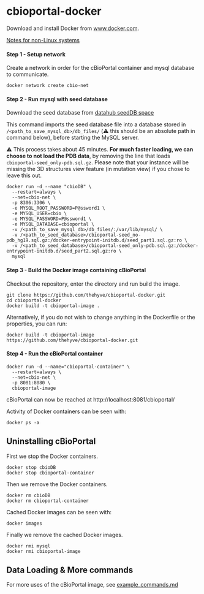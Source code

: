 # cbioportal-docker

Download and install Docker from www.docker.com.

[Notes for non-Linux systems](notes-for-non-linux.md)


#### Step 1 - Setup network
Create a network in order for the cBioPortal container and mysql database to communicate.
```
docker network create cbio-net
```

#### Step 2 - Run mysql with seed database
Download the seed database from [datahub seedDB space]( https://github.com/thehyve/datahub/blob/d8fc497e75695d53793ca8e2ed1b8c1038374858/seedDB/README.md)

This command imports the seed database file into a database stored in
`/<path_to_save_mysql_db>/db_files/` (:warning: this should be an absolute path in command below), before starting the MySQL server. 

:warning: This process takes about 45 minutes. **For much faster loading, we can choose to not load the PDB data**, by removing the line that loads `cbioportal-seed_only-pdb.sql.gz`. Please note that your instance will be missing the 3D structures view feature (in mutation view) if you chose to leave this out.

```
docker run -d --name "cbioDB" \
  --restart=always \
  --net=cbio-net \
  -p 8306:3306 \
  -e MYSQL_ROOT_PASSWORD=P@ssword1 \
  -e MYSQL_USER=cbio \
  -e MYSQL_PASSWORD=P@ssword1 \
  -e MYSQL_DATABASE=cbioportal \
  -v /<path_to_save_mysql_db>/db_files/:/var/lib/mysql/ \
  -v /<path_to_seed_database>/cbioportal-seed_no-pdb_hg19.sql.gz:/docker-entrypoint-initdb.d/seed_part1.sql.gz:ro \
  -v /<path_to_seed_database>/cbioportal-seed_only-pdb.sql.gz:/docker-entrypoint-initdb.d/seed_part2.sql.gz:ro \
  mysql
```

#### Step 3 - Build the Docker image containing cBioPortal
Checkout the repository, enter the directory and run build the image.

```
git clone https://github.com/thehyve/cbioportal-docker.git
cd cbioportal-docker
docker build -t cbioportal-image .
```

Alternatively, if you do not wish to change anything in the Dockerfile or the properties, you can run:

```
docker build -t cbioportal-image https://github.com/thehyve/cbioportal-docker.git
```

#### Step 4 - Run the cBioPortal container
```
docker run -d --name="cbioportal-container" \
  --restart=always \
  --net=cbio-net \
  -p 8081:8080 \
  cbioportal-image
```

cBioPortal can now be reached at http://localhost:8081/cbioportal/

Activity of Docker containers can be seen with:
```
docker ps -a
```

## Uninstalling cBioPortal
First we stop the Docker containers.
```
docker stop cbioDB
docker stop cbioportal-container
```

Then we remove the Docker containers.
```
docker rm cbioDB
docker rm cbioportal-container
```

Cached Docker images can be seen with:
```
docker images
```

Finally we remove the cached Docker images.
```
docker rmi mysql
docker rmi cbioportal-image
```

## Data Loading & More commands

For more uses of the cBioPortal image, see [example_commands.md](example_commands.md)
